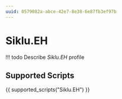 ```yaml
---
uuid: 0579082a-abce-42e7-8e38-6e87fb3ef97b
---
```



# Siklu.EH


<!-- prettier-ignore -->
!!! todo
    Describe *Siklu.EH* profile

## Supported Scripts

{{ supported_scripts("Siklu.EH") }}
